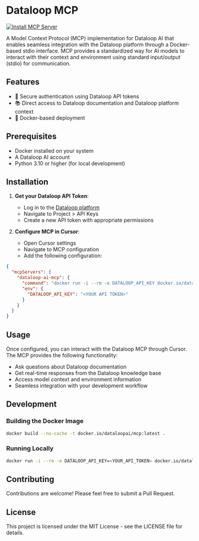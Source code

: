 # Dataloop MCP


[![Install MCP Server](https://cursor.com/deeplink/mcp-install-dark.svg)](https://cursor.com/install-mcp?name=dataloop-ai-mcp&config=eyJjb21tYW5kIjoiZG9ja2VyIHJ1biAtaSAtLXJtIC1lIERBVEFMT09QX0FQSV9LRVkgZG9ja2VyLmlvL2RhdGFsb29wYWkvbWNwOmxhdGVzdCIsImVudiI6eyJEQVRBTE9PUF9BUElfS0VZIjoiIn19)

A Model Context Protocol (MCP) implementation for Dataloop AI that enables seamless integration with the Dataloop platform through a Docker-based stdio interface. MCP provides a standardized way for AI models to interact with their context and environment using standard input/output (stdio) for communication.

## Features

- 🔐 Secure authentication using Dataloop API tokens
- 📚 Direct access to Dataloop documentation and Dataloop platform context
- 🐳 Docker-based deployment

## Prerequisites

- Docker installed on your system
- A Dataloop AI account
- Python 3.10 or higher (for local development)

## Installation

1. **Get your Dataloop API Token**:
   - Log in to the [Dataloop platform](https://console.dataloop.ai)
   - Navigate to Project > API Keys
   - Create a new API token with appropriate permissions

2. **Configure MCP in Cursor**:
   - Open Cursor settings
   - Navigate to MCP configuration
   - Add the following configuration:

```json
{
  "mcpServers": {
    "dataloop-ai-mcp": {
      "command": "docker run -i --rm -e DATALOOP_API_KEY docker.io/dataloopai/mcp:latest",
      "env": {
        "DATALOOP_API_KEY": "<YOUR API TOKEN>"
      }
    }
  }
}
```

## Usage

Once configured, you can interact with the Dataloop MCP through Cursor. The MCP provides the following functionality:

- Ask questions about Dataloop documentation
- Get real-time responses from the Dataloop knowledge base
- Access model context and environment information
- Seamless integration with your development workflow

## Development

### Building the Docker Image

```bash
docker build --no-cache -t docker.io/dataloopai/mcp:latest .
```

### Running Locally

```bash
docker run -i --rm -e DATALOOP_API_KEY=<YOUR_API_TOKEN> docker.io/dataloopai/mcp:latest
```

## Contributing

Contributions are welcome! Please feel free to submit a Pull Request.

## License

This project is licensed under the MIT License - see the LICENSE file for details.